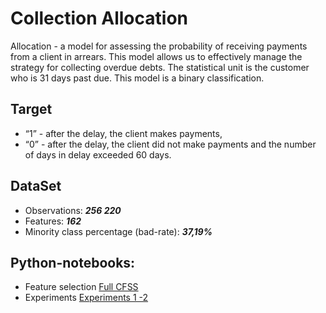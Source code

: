 # Collection Allocation
Allocation - a model for assessing the probability of receiving payments from a client in arrears. This model allows us to effectively manage the strategy for collecting overdue debts. The statistical unit is the customer who is 31 days past due. This model is a binary classification.

## Target
- “1” - after the delay, the client makes payments, 
- “0” - after the delay, the client did not make payments and the number of days in delay exceeded 60 days.

## DataSet
- Observations: ***256 220***		
- Features: ***162***
- Minority class percentage (bad-rate): ***37,19%***

## Python-notebooks:
- Feature selection [Full CFSS](https://github.com/aasmirnova24/MASTER-S-THESIS/blob/main/Allocation/2022_Dip_Allocation_all%20select.ipynb)
- Experiments [Experiments 1 -2](https://github.com/aasmirnova24/MASTER-S-THESIS/blob/main/Allocation/2022_Dip_Allocation_experiment%201-2.ipynb)
